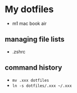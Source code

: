 # My dotfiles

- m1 mac book air

## managing file lists

- .zshrc


## command history


- `mv .xxx dotfiles`
- `ln -s dotfiles/.xxx ~/.xxx`

